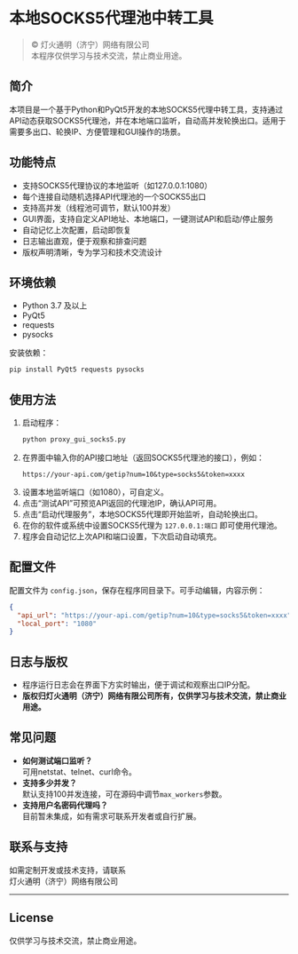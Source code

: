 # 本地SOCKS5代理池中转工具

> © 灯火通明（济宁）网络有限公司  
> 本程序仅供学习与技术交流，禁止商业用途。

## 简介

本项目是一个基于Python和PyQt5开发的本地SOCKS5代理中转工具，支持通过API动态获取SOCKS5代理池，并在本地端口监听，自动高并发轮换出口。适用于需要多出口、轮换IP、方便管理和GUI操作的场景。

## 功能特点

- 支持SOCKS5代理协议的本地监听（如127.0.0.1:1080）
- 每个连接自动随机选择API代理池的一个SOCKS5出口
- 支持高并发（线程池可调节，默认100并发）
- GUI界面，支持自定义API地址、本地端口，一键测试API和启动/停止服务
- 自动记忆上次配置，启动即恢复
- 日志输出直观，便于观察和排查问题
- 版权声明清晰，专为学习和技术交流设计

## 环境依赖

- Python 3.7 及以上
- PyQt5
- requests
- pysocks

安装依赖：
```bash
pip install PyQt5 requests pysocks
```

## 使用方法

1. 启动程序：
   ```bash
   python proxy_gui_socks5.py
   ```
2. 在界面中输入你的API接口地址（返回SOCKS5代理池的接口），例如：
   ```
   https://your-api.com/getip?num=10&type=socks5&token=xxxx
   ```
3. 设置本地监听端口（如1080），可自定义。
4. 点击“测试API”可预览API返回的代理池IP，确认API可用。
5. 点击“启动代理服务”，本地SOCKS5代理即开始监听，自动轮换出口。
6. 在你的软件或系统中设置SOCKS5代理为 `127.0.0.1:端口` 即可使用代理池。
7. 程序会自动记忆上次API和端口设置，下次启动自动填充。

## 配置文件

配置文件为 `config.json`，保存在程序同目录下。可手动编辑，内容示例：
```json
{
  "api_url": "https://your-api.com/getip?num=10&type=socks5&token=xxxx",
  "local_port": "1080"
}
```

## 日志与版权

- 程序运行日志会在界面下方实时输出，便于调试和观察出口IP分配。
- **版权归灯火通明（济宁）网络有限公司所有，仅供学习与技术交流，禁止商业用途。**

## 常见问题

- **如何测试端口监听？**  
  可用netstat、telnet、curl命令。
- **支持多少并发？**  
  默认支持100并发连接，可在源码中调节`max_workers`参数。
- **支持用户名密码代理吗？**  
  目前暂未集成，如有需求可联系开发者或自行扩展。

## 联系与支持

如需定制开发或技术支持，请联系  
灯火通明（济宁）网络有限公司

---

## License

仅供学习与技术交流，禁止商业用途。
